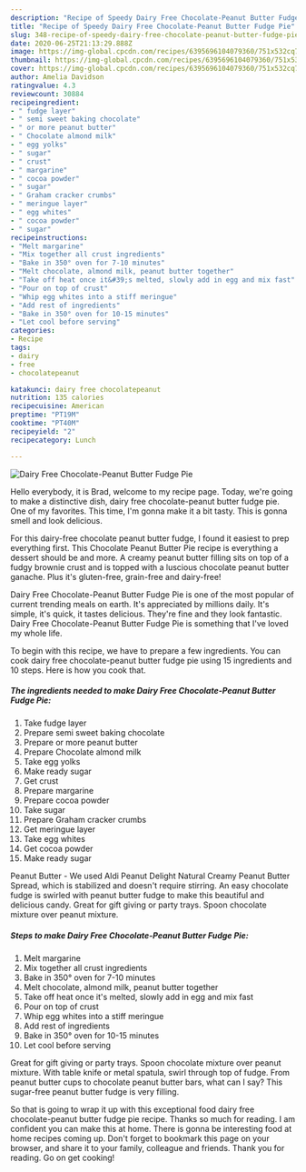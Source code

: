 ```yaml
---
description: "Recipe of Speedy Dairy Free Chocolate-Peanut Butter Fudge Pie"
title: "Recipe of Speedy Dairy Free Chocolate-Peanut Butter Fudge Pie"
slug: 348-recipe-of-speedy-dairy-free-chocolate-peanut-butter-fudge-pie
date: 2020-06-25T21:13:29.888Z
image: https://img-global.cpcdn.com/recipes/6395696104079360/751x532cq70/dairy-free-chocolate-peanut-butter-fudge-pie-recipe-main-photo.jpg
thumbnail: https://img-global.cpcdn.com/recipes/6395696104079360/751x532cq70/dairy-free-chocolate-peanut-butter-fudge-pie-recipe-main-photo.jpg
cover: https://img-global.cpcdn.com/recipes/6395696104079360/751x532cq70/dairy-free-chocolate-peanut-butter-fudge-pie-recipe-main-photo.jpg
author: Amelia Davidson
ratingvalue: 4.3
reviewcount: 30884
recipeingredient:
- " fudge layer"
- " semi sweet baking chocolate"
- " or more peanut butter"
- " Chocolate almond milk"
- " egg yolks"
- " sugar"
- " crust"
- " margarine"
- " cocoa powder"
- " sugar"
- " Graham cracker crumbs"
- " meringue layer"
- " egg whites"
- " cocoa powder"
- " sugar"
recipeinstructions:
- "Melt margarine"
- "Mix together all crust ingredients"
- "Bake in 350° oven for 7-10 minutes"
- "Melt chocolate, almond milk, peanut butter together"
- "Take off heat once it&#39;s melted, slowly add in egg and mix fast"
- "Pour on top of crust"
- "Whip egg whites into a stiff meringue"
- "Add rest of ingredients"
- "Bake in 350° oven for 10-15 minutes"
- "Let cool before serving"
categories:
- Recipe
tags:
- dairy
- free
- chocolatepeanut

katakunci: dairy free chocolatepeanut 
nutrition: 135 calories
recipecuisine: American
preptime: "PT19M"
cooktime: "PT40M"
recipeyield: "2"
recipecategory: Lunch

---
```



![Dairy Free Chocolate-Peanut Butter Fudge Pie](https://img-global.cpcdn.com/recipes/6395696104079360/751x532cq70/dairy-free-chocolate-peanut-butter-fudge-pie-recipe-main-photo.jpg)

Hello everybody, it is Brad, welcome to my recipe page. Today, we're going to make a distinctive dish, dairy free chocolate-peanut butter fudge pie. One of my favorites. This time, I'm gonna make it a bit tasty. This is gonna smell and look delicious.

For this dairy-free chocolate peanut butter fudge, I found it easiest to prep everything first. This Chocolate Peanut Butter Pie recipe is everything a dessert should be and more. A creamy peanut butter filling sits on top of a fudgy brownie crust and is topped with a luscious chocolate peanut butter ganache. Plus it&#39;s gluten-free, grain-free and dairy-free!

Dairy Free Chocolate-Peanut Butter Fudge Pie is one of the most popular of current trending meals on earth. It's appreciated by millions daily. It's simple, it's quick, it tastes delicious. They're fine and they look fantastic. Dairy Free Chocolate-Peanut Butter Fudge Pie is something that I've loved my whole life.


To begin with this recipe, we have to prepare a few ingredients. You can cook dairy free chocolate-peanut butter fudge pie using 15 ingredients and 10 steps. Here is how you cook that.

<!--inarticleads1-->

##### The ingredients needed to make Dairy Free Chocolate-Peanut Butter Fudge Pie:

1. Take  fudge layer
1. Prepare  semi sweet baking chocolate
1. Prepare  or more peanut butter
1. Prepare  Chocolate almond milk
1. Take  egg yolks
1. Make ready  sugar
1. Get  crust
1. Prepare  margarine
1. Prepare  cocoa powder
1. Take  sugar
1. Prepare  Graham cracker crumbs
1. Get  meringue layer
1. Take  egg whites
1. Get  cocoa powder
1. Make ready  sugar


Peanut Butter - We used Aldi Peanut Delight Natural Creamy Peanut Butter Spread, which is stabilized and doesn&#39;t require stirring. An easy chocolate fudge is swirled with peanut butter fudge to make this beautiful and delicious candy. Great for gift giving or party trays. Spoon chocolate mixture over peanut mixture. 

<!--inarticleads2-->

##### Steps to make Dairy Free Chocolate-Peanut Butter Fudge Pie:

1. Melt margarine
1. Mix together all crust ingredients
1. Bake in 350° oven for 7-10 minutes
1. Melt chocolate, almond milk, peanut butter together
1. Take off heat once it&#39;s melted, slowly add in egg and mix fast
1. Pour on top of crust
1. Whip egg whites into a stiff meringue
1. Add rest of ingredients
1. Bake in 350° oven for 10-15 minutes
1. Let cool before serving


Great for gift giving or party trays. Spoon chocolate mixture over peanut mixture. With table knife or metal spatula, swirl through top of fudge. From peanut butter cups to chocolate peanut butter bars, what can I say? This sugar-free peanut butter fudge is very filling. 

So that is going to wrap it up with this exceptional food dairy free chocolate-peanut butter fudge pie recipe. Thanks so much for reading. I am confident you can make this at home. There is gonna be interesting food at home recipes coming up. Don't forget to bookmark this page on your browser, and share it to your family, colleague and friends. Thank you for reading. Go on get cooking!
